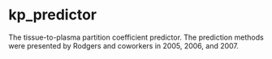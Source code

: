 # kp_predictor
The tissue-to-plasma partition coefficient predictor. The prediction methods were presented by Rodgers and coworkers in 2005, 2006, and 2007.
